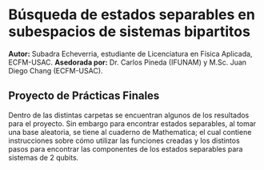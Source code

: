 # Búsqueda de estados separables en subespacios de sistemas bipartitos
**Autor:** Subadra Echeverria, estudiante de Licenciatura en Física Aplicada, ECFM-USAC.
**Asedorada por:** Dr. Carlos Pineda (IFUNAM) y M.Sc. Juan Diego Chang (ECFM-USAC).

## Proyecto de Prácticas Finales
Dentro de las distintas carpetas se encuentran algunos de los resultados para el proyecto. Sin embargo para encontrar estados separables, al tomar una base aleatoria, se tiene al cuaderno de Mathematica; el cual contiene instrucciones sobre cómo utilizar las funciones creadas y los distintos pasos para encontrar las componentes de los estados separables para sistemas de 2 qubits.
